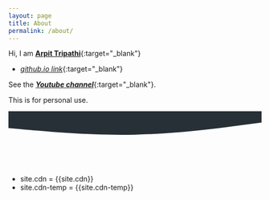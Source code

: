 ```yaml
---
layout: page
title: About
permalink: /about/
---
```


Hi, I am [**Arpit Tripathi**](https://arpit04tripathi.github.io){:target="_blank"}
- [*github.io link*](https://arpit04tripathi.github.io/about-me){:target="_blank"}

See the [***Youtube channel***](https://www.youtube.com/channel/UCtjFqAKM4ve325kLmM0l-ow){:target="_blank"}.

This is for personal use.

<svg xmlns="http://www.w3.org/2000/svg" viewBox="0 0 1440 320"><path fill="#273036" fill-opacity="1" d="M0,96L120,106.7C240,117,480,139,720,133.3C960,128,1200,96,1320,80L1440,64L1440,0L1320,0C1200,0,960,0,720,0C480,0,240,0,120,0L0,0Z"></path></svg>

- site.cdn = {{site.cdn}}
- site.cdn-temp = {{site.cdn-temp}}